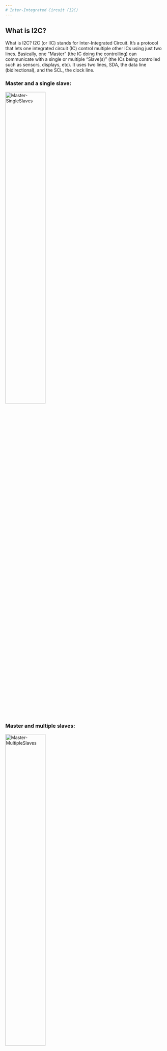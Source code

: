 ```yaml
---
# Inter-Integrated Circuit (I2C)
---
```

## What is I2C?
What is I2C?
I2C (or IIC) stands for Inter-Integrated Circuit. It’s a protocol that lets one integrated circuit (IC) control multiple other ICs using just two lines. Basically, one “Master” (the IC doing the controlling) can communicate with a single or multiple “Slave(s)” (the ICs being controlled such as sensors, displays, etc). It uses two lines, SDA, the data line (bidirectional), and the SCL, the clock line.
### Master and a single slave:
<img src="../images/Master-and-a-single-slave.png" alt="Master-SingleSlaves" width=50%>

### Master and multiple slaves:
<img src="../images/Master-and-multiple-slaves.png" alt="Master-MultipleSlaves" width=50%>

The SDA line is used to send and receive data, but only one device talks at a time. The Master picks which Slave to talk to by sending its address over SDA. To start communication, the Master pulls SDA low, then SCL low shortly after.

The Master then sends the address of the Slave it wants to talk to, followed by a bit to say whether it wants to read (R/W = 1) or write (R/W = 0). If R/W = 0, the Master sends data and the Slave receives it. If R/W = 1, the Slave sends data and the Master receives it. An acknowledgment bit (ACK) is sent by the receiver by pulling the line low. The line goes high again when the sender is done. To end the communication, SCL goes high first, then SDA.

Here is an example of how the lines may flow, where the As represent the master sending an address (picking a slave), an instruction, and an acknowledgement but tells the master the slave received the instruction. After a short pause the Ds represent the data and the acknowledgment  bit in the end indicates that the process is done

### Example:

<img src="../images/I2C-address-lines-example.png" alt="I2C-Example" width=100%>

This diagram is an example of how the lines might look in action. The A bits represent the Master sending a 7-bit address to pick a specific Slave, followed by the R/W bit (read or write) instruction, and then an acknowledgment bit, which tells the Master that the Slave received the instruction. After a short pause, the D bits represent the 8-bit data being sent, and at the end, there’s another acknowledgment bit to confirm the data was received. This indicates that the communication was successful and the process is done.

## Pros 
• Only 2 lines (+ power and ground) <br> 
• Built in addressing 

## Cons
 • Half duplex → bidirectional but not simultaneous, limits bandwidth, slower, can cause collisions <br> 
 • Each peripheral must have a unique address or data clashes <br> 
 • Harder than SPI and UART 

## STM32 Intro:
Once you successfully import the project into your local stm repo, start by expanding the folder and opening the ioc file.

<img src="../images/stm32-expand-file.png" alt="expand-ioc-file" width=50%>

You should see something similar to this:
<img src="../images/stm32-open-basic-training-ioc.png" alt="expand-ioc-file" width=90%>

Boards used in solar cars mainly use STM32 chips. To program these boards two pieces of software are used: stm32cubemx and stm32cubeide. cubemx is used to place and route pins on the microcontroller (basically choose what pins do what), and the IDE is used to actually program the microcontroller to do specific tasks. The board MX we are using looks like:

<img src="../images/stm32-basic-training-ioc.png" alt="expand-ioc-file" width=50%>

To place and route pins, click on the desired pin and select what you want it to be used for (a single pin can have multiple functions).

<img src="../images/stm32-ioc-placing-pins.png" alt="expand-ioc-file" width=40%>

For I2C there are only two main pins: scl and sda (as explained earlier), and both have to be routed on the microcontroller. For the training pins for testing I2C have already been selected as PB6 (SCL) and PB7 (SDA):

<img src="../images/stm32-i2c-pins.png" alt="stm32-expand-file.png" width=25%>

After pins have been chosen, you have to click Device Configuration Tool Code generation in your task bar: 

<img src="../images/stm32-Device-Configuration-Tool-Code.png" alt="expand-ioc-file" width=120%>

This step maps your chosen pins to their function and automatically generates code. that code will usually show up in main.c if you’re looking at it from a c/c++ programming perspective.

## Coding in STM:
Before implementing I2C, you should know what HAL is. HAL (Hardware Abstraction Layer) is a set of libraries provided by STMicroelectronics to simplify the development process on STM32 microcontrollers. HAL provides a high-level interface for interacting with the MCU's peripherals like GPIO, SPI, UART, and more, allowing developers to write code that is more portable across different STM32 devices. By using HAL, developers can avoid dealing directly with hardware registers, which speeds up development, improves readability, and reduces the complexity of peripheral configurations.

You will be coding using HAL library functions, this line reads data from a specific memory address on an I2C device:

```c
**'HAL_StatusTypeDef HAL_I2C_Mem_Read(I2C_HandleTypeDef *hi2c, uint16_t DevAddress, uint16_t MemAddress, uint16_t MemAddSize, uint8_t *p)'**

hi2c: I2C handle
DevAddress: I2C device address.
MemAddress: Memory address.
MemAddSize: Size of the memory address.
pData: Data buffer.
Size: Size of the data.
```

## Implementing I2C:
Now to implement I2C, we’ll be sending and receiving data from the accelerometer IC and reading its values. for this part of the training, the goal is to program the accelerometer so you can view the x, y, and z readings as you move the board.

Before proceeding further...
_________________________________________________
**What is an accelerometer?**

Accelerometers are ICs used to measure the acceleration, the rate of change of an object's velocity. Most accelerometers detect acceleration in three axes (x, y, z). This acceleration is converted into an electrical signal, which can be used for various different things such as determining position, identifying vibrations, etc. 

**What are they used for?**

Many things! Accelerometers are used for a wide variety of applications such as air bag deployment in cars to gaming motion input. Which accelerometer should be used for an application depends on its main purposes and requirements, such as measurements, sensitivity, temperature where it can operate, etc. The accelerometer is a ‘slave’ and I2C the master sending signals (refer back to onboarding I2C info). 

The accelerometer you are using/the one on the board is the MC3479 (the datasheet is linked below under 'Useful Links').
 ___________________________________________________________________________

Now, returning to the IDE:

The I2C files themselves handle I2C setup and initialization, but to actually program the accelerometer we use different files: accel.h and accel.c.

**.h files (headers)** store declarations like functions, variables, and classes.

**.c files (source)** implement the functions declared in the header.

This is **accel.h** file which has the four functions you will use:
```c
HAL_StatusTypeDef accel_init(I2C_HandleTypeDef *hi2c);  //initialize the accelerometer: check chip id, set sample rate and range
	
void accel_read_raw(int16_t *x, int16_t *y, int16_t *z); //read raw x, y, z values from accel registers over I2C (returns lsb counts)

void accel_read_g(float *pos_xg, float *pos_yg, float *pos_zg); //convert raw counts (lsb/bit) into acceleration in g units

void accel_poll_data(float *pos_x, float *pos_y, float *pos_z); //convert g values into m/s^2
```
Now going to **accel.c**, we’ll start by initializing the accelerometer.

To use the accelerometer (or any IC), you first have to initialize it. Initializing an IC means setting it up so that it’s ready to communicate and operate properly, this includes making sure you’re on the correct device, configuring its frequency, and setting other control parameters as needed.

For the accelerometer, three values are set: the who-am-i register, the sample rate, the range/LPF, and its mode register.

**Who-Am-I register:**  
The **Who-Am-I register** (also called the Chip Identification Register) is used to verify that communication is established with the correct device.  
According to the datasheet, register 0x18 always contains the value 0xA4 for the MC3479 accelerometer: 
<img src="../images/datasheet-i2c-reg.png" alt="expand-ioc-file" width=120%>  
<img src="../images/datasheet-i2c-who-am-i.png" alt="expand-ioc-file" width=120%>
This step ensures that the MCU is talking to the right device and not another I2C component on the same bus. 

In the following line of code, we read register 0x18 and check whether the value returned is 0xA4. If the value matches, it confirms that we’re communicating with the correct IC.
```c
uint8_t chip_id = 0; 
HAL_I2C_Mem_Read(hi2c, (ACCELEROMETER_DEVICE_ADDR << 1), 0x18, I2C_MEMADD_SIZE_8BIT, &chip_id, 1, 100);
if (chip_id != 0xA4)
    return HAL_ERROR;
```
**Sample Rate:**  
The **sample rate** register sets the frequency at which the accelerometer measures and outputs data. This is important because if you have a higher sample rate, you get more responsive data but use more power. A lower sample rate means less frequent updates but lower power.  
According to the datasheet, the MC3479 accelerometer’s sample rate can be set from 0.5 to 2000 samples per second. For the I2C (and SPI) interface, it supports 8 different sample rates:

<img src="../images/datasheet-sample-rate-i2c.png" alt="expand-ioc-file" width=50%>

In the following line of code, we write the value 0x09 to register 0x08, which sets the accelerometer’s sample rate to 100 Hz. If the write operation is successful, it confirms that the device’s sample rate has been configured correctly through I2C communication. 
```c
uint8_t sample_rate = 0x09; 
HAL_I2C_Mem_Write(hi2c, (ACCELEROMETER_DEVICE_ADDR << 1), 0x08, I2C_MEMADD_SIZE_8BIT, &sample_rate, 1, 100);
```
In the following line of code, we write the value 0x09 to register 0x08, which sets the accelerometer’s sample rate to 100 Hz. If this write operation is successful, it confirms that the device’s sample rate has been configured correctly through I2C communication.

**Range and LPF:**  
The **range** and **low-pass filter (LPF)** register controls how the accelerometer interprets and filters acceleration data. 

The **range** sets the maximum level of acceleration the sensor can measure. The MC3479 has 5 different ranges. Lower ranges mean higher precision, while higher ranges can handle stronger forces but at the cost of reduced accuracy.

The **low-pass filter (LPF)** helps smooth out high-frequency noise and vibrations, giving more stable readings. There are 4 different LPF settings in the MC3479 (reserved ones don’t have defined behaviour, so keep them as zero), each used for different purposes and varying in cutoff frequency. The lower the cutoff, the smoother the noise but the slower the sensor is to respond.

We will implement a ±2g range, which means the device can detect motion within ±19.62 m/s², giving the accelerometer high sensitivity for smaller movements. If the acceleration goes beyond this limit, the sensor will output its maximum possible value, and the LPF is disabled.
This can be implemented using the information in the following image, which shows what bits represent what and what numbers to set them at to get the desired output.
<img src="../images/datasheet-i2c-range-lpf.png" alt="expand-ioc-file" width=80%>

In the following line of code, we write the value 0x00 to register 0x20, which sets the accelerometer’s measurement range to ±2g. This configuration gives the sensor high sensitivity for detecting small movements and ensures it outputs raw, unfiltered data since the LPF is disabled.
```c
uint8_t range_lpf = 0x00; //±2g
HAL_I2C_Mem_Write(hi2c, (ACCELEROMETER_DEVICE_ADDR << 1), 0x20, I2C_MEMADD_SIZE_8BIT, &range_lpf, 1, 100);
```

**Mode Register:**
The **mode register** asically activates the accelerometer, turns it on so that it can start measuring data.  
We want to wake up the sensor and start acquiring data on the X, Y, and Z axes at the set sample rate. We also want to activate the I2C WDT NEG and POS, which are internal timers that check whether the SCL line has been high or low for too long. If that happens, they reset the I2C internal interface.

<img src="../images/datasheet-i2c-mode.png" alt="expand-ioc-file" width=80%>

In this line of code we are writing to register 0x07 and sending the value 0x07, which tells the device to wake up and sets the internal timers.
```c
uint8_t mode = 0x07; //mode
HAL_I2C_Mem_Write(hi2c, (ACCELEROMETER_DEVICE_ADDR << 1), 0x07, I2C_MEMADD_SIZE_8BIT, &mode, 1, 100);
```

**Now**, altogether, the initialization function in accel.c looks like this:
```c
HAL_StatusTypeDef accel_init(I2C_HandleTypeDef *hi2c) {
    uint8_t chip_id = 0; //who-am-i/chip identification reg
    HAL_I2C_Mem_Read(hi2c, (ACCELEROMETER_DEVICE_ADDR << 1), 0x18, I2C_MEMADD_SIZE_8BIT, &chip_id, 1, 100);
    if (chip_id != 0xA4)
    	return HAL_ERROR;

    uint8_t sample_rate = 0x09;  //100Hz
    HAL_I2C_Mem_Write(hi2c, (ACCELEROMETER_DEVICE_ADDR << 1), 0x08, I2C_MEMADD_SIZE_8BIT, &sample_rate, 1, 100);

    uint8_t range_lpf = 0x00; //±2g
    HAL_I2C_Mem_Write(hi2c, (ACCELEROMETER_DEVICE_ADDR << 1), 0x20, I2C_MEMADD_SIZE_8BIT, &range_lpf, 1, 100);

    uint8_t mode = 0x07; //mode reg
    HAL_I2C_Mem_Write(hi2c, (ACCELEROMETER_DEVICE_ADDR << 1), 0x07, I2C_MEMADD_SIZE_8BIT, &mode, 1, 100);

    return HAL_OK;
}
```
## Your Task: 
Read the rest of the code in the .c file, follow the inline comments, and complete the remaining sections accordingly.

## Useful Links:

What is I2C: https://www.analog.com/en/resources/technical-articles/i2c-primer-what-is-i2c-part-1.html

Datasheet for MC3479 Accelerometer: https://www.memsic.com/Public/Uploads/uploadfile/files/20220522/MC3479Datasheet%28APS-048-0072v1.2%29.pdf 
